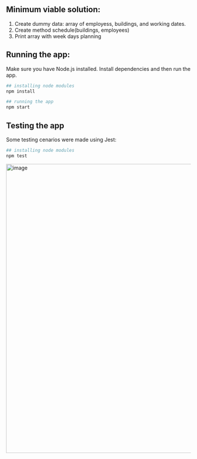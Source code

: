 
## Minimum viable solution:

1. Create dummy data: array of employess, buildings, and working dates.
2. Create method schedule(buildings, employees)
3. Print array with week days planning

## Running the app:

Make sure you have Node.js installed. Install dependencies and then run the app.

```bash
## installing node modules
npm install

## running the app
npm start

```

## Testing the app

Some testing cenarios were made using Jest:

```bash
## installing node modules
npm test

```

<img width="789" alt="image" src="https://user-images.githubusercontent.com/53060300/211134122-568df268-73d4-4de2-8535-8feb3406041b.png">


